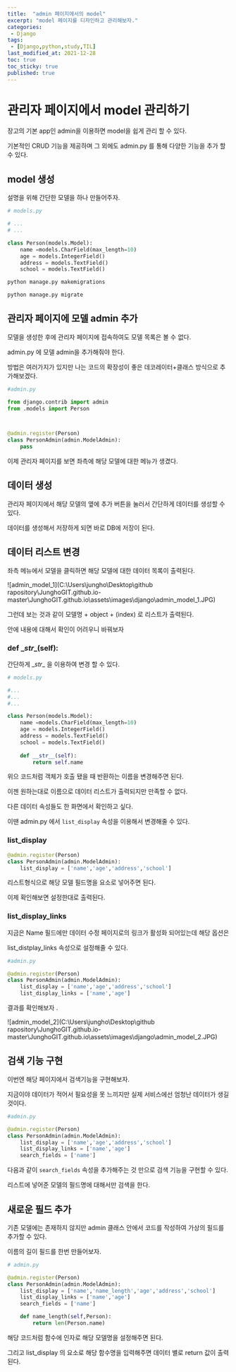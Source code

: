 ```yaml
---
title:  "admin 페이지에서의 model"
excerpt: "model 페이지를 디자인하고 관리해보자."
categories:
 - Django
tags:
 - [Django,python,study,TIL]
last_modified_at: 2021-12-28
toc: true
toc_sticky: true
published: true
---
```


# 관리자 페이지에서 model 관리하기



장고의 기본 app인 admin을 이용하면 model을 쉽게 관리 할 수 있다.



기본적인 CRUD 기능을 제공하며 그 외에도 admin.py 를 통해 다양한 기능을 추가 할 수 있다.





## model 생성





설명을 위해 간단한 모델을 하나 만들어주자.



```python
# models.py

# ...
# ...

class Person(models.Model):
    name =models.CharField(max_length=10)
    age = models.IntegerField()
    address = models.TextField()
    school = models.TextField()

```

```bash
python manage.py makemigrations

python manage.py migrate
```



## 관리자 페이지에 모델 admin 추가



모델을 생성한 후에 관리자 페이지에 접속하여도 모델 목록은 볼 수 없다.

admin.py 에 모델 admin을 추가해줘야 한다.



방법은 여러가지가 있지만 나는 코드의 확장성이 좋은 데코레이터+클래스 방식으로 추가해보겠다.



```python
#admin.py

from django.contrib import admin
from .models import Person



@admin.register(Person)
class PersonAdmin(admin.ModelAdmin):
    pass

```



이제 관리자 페이지를 보면 좌측에 해당 모델에 대한 메뉴가 생겼다.



## 데이터 생성



관리자 페이지에서 해당 모델의 옆에 추가 버튼을 눌러서 간단하게 데이터를 생성할 수 있다.

데이터를 생성해서 저장하게 되면 바로 DB에 저장이 된다.



## 데이터 리스트 변경



좌측 메뉴에서 모델을 클릭하면 해당 모델에 대한 데이터 목록이 출력된다.



![admin_model_1](C:\Users\jungho\Desktop\github rapository\JunghoGIT.github.io-master\JunghoGIT.github.io\assets\images\django\admin_model_1.JPG)



그런데 보는 것과 같이 모델명 + object + (index) 로 리스트가 출력된다.

안에 내용에 대해서 확인이 어려우니 바꿔보자



### def \__str__(self):



간단하게 \__str__ 을 이용하여 변경 할 수 있다.



```python
# models.py

#...
#...
#...

class Person(models.Model):
    name =models.CharField(max_length=10)
    age = models.IntegerField()
    address = models.TextField()
    school = models.TextField()
    
    def __str__(self):
        return self.name

```



위으 코드처럼 객체가 호출 됐을 때 반환하는 이름을 변경해주면 된다.



이젠 원하는대로 이름으로 데이터 리스트가 출력되지만 만족할 수 없다.

다른 데이터 속성들도 한 화면에서 확인하고 싶다.



이땐 admin.py 에서 `list_display` 속성을 이용해서 변경해줄 수 있다.



### list_display



```python
@admin.register(Person)
class PersonAdmin(admin.ModelAdmin):
    list_display = ['name','age','address','school']
```



리스트형식으로 해당 모델 필드명을 요소로 넣어주면 된다.



이제 확인해보면 설정한대로 출력된다.



### list_display_links



지금은 Name 필드에만 데이터 수정 페이지로의 링크가 활성화 되어있는데 해당 옵션은

list_distplay_links 속성으로 설정해줄 수 있다.



```python
#admin.py

@admin.register(Person)
class PersonAdmin(admin.ModelAdmin):
    list_display = ['name','age','address','school']
    list_display_links = ['name','age']
```



결과를 확인해보자 .



![admin_model_2](C:\Users\jungho\Desktop\github rapository\JunghoGIT.github.io-master\JunghoGIT.github.io\assets\images\django\admin_model_2.JPG)





## 검색 기능 구현







이번엔 해당 페이지에서 검색기능을 구현해보자.

지금이야 데이터가 적어서 필요성을 못 느끼지만 실제 서비스에선 엄청난 데이터가 생길 것이다.



```python
#admin.py

@admin.register(Person)
class PersonAdmin(admin.ModelAdmin):
    list_display = ['name','age','address','school']
    list_display_links = ['name','age']
    search_fields = ['name']
```



다음과 같이 `search_fields` 속성을 추가해주는 것 만으로 검색 기능을 구현할 수 있다.

리스트에 넣어준 모델의 필드명에 대해서만 검색을 한다.



## 새로운 필드 추가 



기존 모델에는 존재하지 않지만 admin 클래스 안에서 코드를 작성하여 가상의 필드를 추가할 수 있다.



이름의 길이 필드를 한번 만들어보자.



```python
# admin.py

@admin.register(Person)
class PersonAdmin(admin.ModelAdmin):
    list_display = ['name','name_length','age','address','school']
    list_display_links = ['name','age']
    search_fields = ['name']

    def name_length(self,Person):
        return len(Person.name)
```



해당 코드처럼 함수에 인자로 해당 모델명을 설정해주면 된다.

그리고 list_display 의 요소로 해당 함수명을 입력해주면 데이터 별로 return 값이 출력된다.